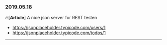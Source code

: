 ### 2019.05.18

🔥[**Article**] A nice json server for REST testen <br>

- <https://jsonplaceholder.typicode.com/users/1>
- <https://jsonplaceholder.typicode.com/todos/1>

<hr>
